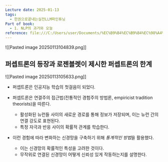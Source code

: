 ```yaml
---
Lecture date: 2025-01-13
tags:
  - 한권으로끝내는실전LLM파인튜닝
Part of book:
  - 1. NLP의 과거와 오늘
reference: file:///C:/Users/user/Documents/%EC%B9%B4%EC%B9%B4%EC%98%A4%ED%86%A1%20%EB%B0%9B%EC%9D%80%20%ED%8C%8C%EC%9D%BC/%ED%95%9C%20%EA%B6%8C%EC%9C%BC%EB%A1%9C%20%EB%81%9D%EB%82%B4%EB%8A%94%20%EC%8B%A4%EC%A0%84%20LLM%20%ED%8C%8C%EC%9D%B8%ED%8A%9C%EB%8B%9D.pdf
---
```

![[Pasted image 20250113104839.png]]


## 퍼셉트론의 등장과 로젠블렛이 제시한 퍼셉트론의 한계
![[Pasted image 20250113105633.png]]
- 퍼셉트론은 인공지능 학습의 첫걸음이 되었다.
- 퍼셉트론은 연결주의 접근법(전통적인 경험주의 방법론, empiricist tradition theorists)을 따른다.
	- 활성화된 뉴런들 사이의 새로운 경로를 통해 정보가 저장되며, 이는 뉴런 간의 연결 강도로 표현된다.
	- 특정 자극과 반응 사이의 확률적 관계를 학습한다.

- 이런 경험에 따라 변화하는 신경망을 구축하기 위해 *통계적인 방법*을 활용했다.
	- 이는 신경망의 확률적인 특성을 고려한 것이다.
	- 무작위로 연결된 신경망이 어떻게 신뢰성 있게 작동하는지를 설명한다.